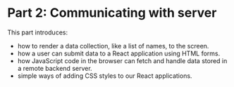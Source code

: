 # Part 2: Communicating with server

This part introduces:
- how to render a data collection, like a list of names, to the screen.
- how a user can submit data to a React application using HTML forms.
- how JavaScript code in the browser can fetch and handle data stored in a remote backend server.
- simple ways of adding CSS styles to our React applications.
